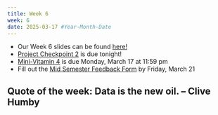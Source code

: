 ```yaml
---
title: Week 6
week: 6
date: 2025-03-17 #Year-Month-Date
---
```


- Our Week 6 slides can be found <a href = "https://docs.google.com/presentation/d/1hk1Uv5_PsWuHu6R5VB8j949rGsGBfrDWf2m-Z5vzwtg/edit?usp=sharing" target = "_blank">here!</a>
- <a href = "https://bcourses.berkeley.edu/courses/1544114/assignments/8890511" target = "_blank">Project Checkpoint 2</a> is due tonight!
- <a href = "https://bcourses.berkeley.edu/courses/1544114/quizzes/2496834">Mini-Vitamin 4</a> is due Monday, March 17 at 11:59 pm
- Fill out the <a href = "https://forms.gle/9wo99RKy6Zb1952C6" target = "_blank">Mid Semester Feedback Form</a> by Friday, March 21

## Quote of the week: Data is the new oil. – Clive Humby







